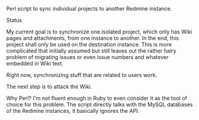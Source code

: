
Perl script to sync individual projects to another Redmine instance.

Status

My current goal is to synchronize one isolated project, which only has
Wiki pages and attachments, from one instance to another.  In the end,
this project shall only be used on the destination instance.  This is
more complicated that initially assumed but still leaves out the rather
hairy problem of migrating issues or even issue numbers and whatever
embedded in Wiki text.

Right now, synchronizing stuff that are related to users work.

The next step is to attack the Wiki.

Why Perl?  I'm not fluent enough in Ruby to even consider it as the
tool of choice for this problem.  The script directly talks with
the MySQL databases of the Redmine instances, it basically ignores
the API.


